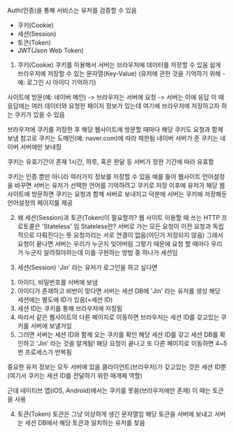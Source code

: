 Auth(인증)을 통해 서비스는 유저를 검증할 수 있음

- 쿠키(Cookie)
- 세션(Session)
- 토큰(Token)
- JWT(Json Web Token)

1. 쿠키(Cookie)
쿠키를 이용해서 서버는 브라우저에 데이터를 저장할 수 있음
쉽게 브라우저에 저장할 수 있는 문자열(Key-Value)
(유저에 관한 것을 기억하기 위해 - 예: 로그인 시 아이디 기억하기)

사이트에 방문(예: 네이버 메인) -> 브라우저는 서버에 요청 -> 서버는 이에 응답
이 때 응답에는 여러 데이터와 요청한 페이지 정보가 있는데
여기에 브라우저에 저장하고자 하는 쿠키가 있을 수 있음

브라우저에 쿠키를 저장한 후 해당 웹사이트에 방문할 때마다
해당 쿠키도 요청과 함께 보냄
참고로 쿠키는 도메인(예: naver.com)에 따라 제한됨
네이버 서버가 준 쿠키는 네이버 서버에만 보내짐

쿠키는 유효기간이 존재
1시간, 하루, 혹은 한달 등 서버가 정한 기간에 따라 유효함

쿠키는 인증 뿐만 아니라 여러가지 정보를 저장할 수 있음
예를 들어 웹사이트 언어설정을 바꾸면 서버는 유저가 선택한 언어를 기억하려고 쿠키로 저장
이후에 유저가 해당 웹사이트에 방문하면 쿠키는 요청과 함께 서버로 보내지고
덕분에 서버는 쿠키에 저장해둔 언어설정의 페이지를 제공

2. 왜 세션(Session)과 토큰(Token)이 필요할까?
웹 사이트 이용할 때 쓰는 HTTP 프로토콜은 'Stateless' 임
Stateless란? 서버로 가는 모든 요청이 이전 요청과 독립적으로 다뤄진다는 뜻 
요청끼리는 서로 연결이 없음(어딘가 저장되지 않음)
그래서 요청이 끝나면 서버는 우리가 누군지 잊어버림
그렇기 때문에 요청 할 때마다 우리가 누군지 알려줘야하는데
이를 구현하는 방법 중 하나가 세션임

3. 세션(Session)
'Jin' 라는 유저가 로그인을 하고 싶다면
1) 아이디, 비밀번호를 서버에 보냄
2) 아이디가 존재하고 비번이 맞다면 서버는 세션 DB에 'Jin' 라는 유저를 생성
해당 세션에는 별도에 ID가 있음(=세션 ID)
3) 세션 ID는 쿠키를 통해 브라우저에 저장됨
4) 따라서 같은 웹사이트의 다른 페이지로 이동하면
브라우저는 세션 ID를 갖고있는 쿠키를 서버에 보낼거임
5) 그러면 서버는 세션 ID와 함께 오는 쿠키를 확인
해당 세션 ID를 갖고 세션 DB를 확인하고 'Jin' 라는 것을 알게됨!
해당 요청이 끝나고 또 다른 페이지로 이동하면 4~5번 프로세스가 반복됨

중요한 유저 정보는 모두 서버에 있음
클라이언트(브라우저)가 갖고있는 것은 세션 ID뿐
(여기서 쿠키는 세션 ID를 전달하기 위한 매개체 역할)

근데 네이티브 앱(iOS, Android)에서는 쿠키를 못씀(브라우저에만 존재)
이 때는 토큰을 사용

4. 토큰(Token)
토큰은 그냥 이상하게 생긴 문자열임
해당 토큰을 서버에 보내고 서버는 세션 DB에서 해당 토큰과 일치하는 유저를 찾음